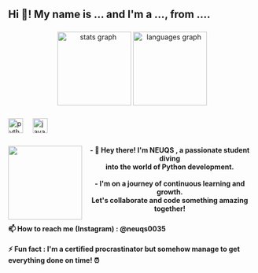 <h2 align="left">Hi 👋! My name is ... and I'm a ..., from ....</h2>

###

<div align="center">
  <img src="https://github-readme-stats.vercel.app/api?username=neuqs90&hide_title=false&hide_rank=false&show_icons=true&include_all_commits=true&count_private=true&disable_animations=false&theme=dracula&locale=en&hide_border=false" height="150" alt="stats graph"  />
  <img src="https://github-readme-stats.vercel.app/api/top-langs?username=neuqs90&locale=en&hide_title=false&layout=compact&card_width=320&langs_count=5&theme=dracula&hide_border=false" height="150" alt="languages graph"  />
</div>

###

<div align="left">
  <img src="https://cdn.jsdelivr.net/gh/devicons/devicon/icons/python/python-original.svg" height="30" alt="python logo"  />
  <img width="12" />
  <img src="https://cdn.jsdelivr.net/gh/devicons/devicon/icons/java/java-original.svg" height="30" alt="java logo"  />
</div>

###

<img align="left" height="150" src="https://media.giphy.com/media/dISk854tQqGKHFm88e/giphy.gif?cid=790b7611ov5ulffzdy3u789ec3aqxf7fegn2mg74p4z30ri0&ep=v1_gifs_search&rid=giphy.gif&ct=g"  />


<h4 align="center">- 👋 Hey there! I'm NEUQS ,  a passionate student diving <br>into the world of Python development. <br><br>- I'm on a journey of continuous learning and growth. <br>Let's collaborate and code something amazing together!</h4>

###

<h4 align="left">📫 How to reach me (Instagram) : @neuqs0035 <br><br>⚡ Fun fact : I'm a certified procrastinator but somehow manage to get everything done on time! ⏰</h4>

###
